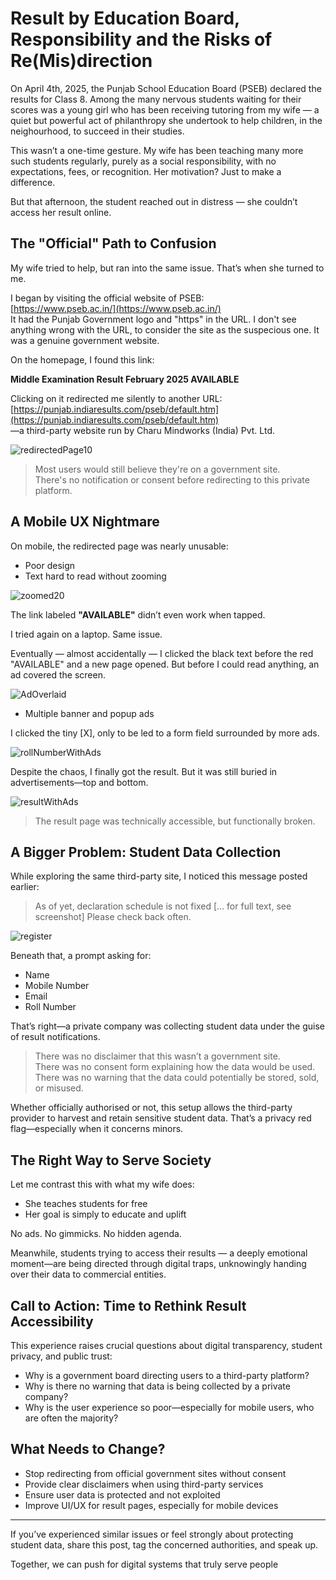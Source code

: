# Result by Education Board, Responsibility and the Risks of Re(Mis)direction

On April 4th, 2025, the Punjab School Education Board (PSEB) declared the results for Class 8. Among the many nervous students waiting for their scores was a young girl who has been receiving tutoring from my wife — a quiet but powerful act of philanthropy she undertook to help children, in the neighourhood, to succeed in their studies.

This wasn’t a one-time gesture. My wife has been teaching many more such students regularly, purely as a social responsibility, with no expectations, fees, or recognition. Her motivation? Just to make a difference.

But that afternoon, the student reached out in distress — she couldn’t access her result online.

## The "Official" Path to Confusion

My wife tried to help, but ran into the same issue. That’s when she turned to me.

I began by visiting the official website of PSEB:  
[https://www.pseb.ac.in/](https://www.pseb.ac.in/)  
It had the Punjab Government logo and "https" in the URL. I don't see anything wrong with the URL, to consider the site as the suspecious one. It was a genuine government website.

On the homepage, I found this link:

**Middle Examination Result February 2025 AVAILABLE**

Clicking on it redirected me silently to another URL:  
[https://punjab.indiaresults.com/pseb/default.htm](https://punjab.indiaresults.com/pseb/default.htm)  
—a third-party website run by Charu Mindworks (India) Pvt. Ltd.

![redirectedPage10](PSEB/redirectedPage10.jpg)

> Most users would still believe they're on a government site.  
> There's no notification or consent before redirecting to this private platform.

## A Mobile UX Nightmare

On mobile, the redirected page was nearly unusable:

- Poor design
- Text hard to read without zooming

![zoomed20](PSEB/zoomed20.jpg)

The link labeled **"AVAILABLE"** didn’t even work when tapped.

I tried again on a laptop. Same issue.

Eventually — almost accidentally — I clicked the black text before the red "AVAILABLE" and a new page opened. But before I could read anything, an ad covered the screen.

![AdOverlaid](PSEB/AdOverlaid.jpg)    

- Multiple banner and popup ads

I clicked the tiny [X], only to be led to a form field surrounded by more ads.

![rollNumberWithAds](PSEB/rollNoAds.jpg)

Despite the chaos, I finally got the result. But it was still buried in advertisements—top and bottom.

![resultWithAds](PSEB/resultWithAds.jpg)

> The result page was technically accessible, but functionally broken.

## A Bigger Problem: Student Data Collection

While exploring the same third-party site, I noticed this message posted earlier:

> As of yet, declaration schedule is not fixed [... for full text, see screenshot] Please check back often.

![register](PSEB/register.png)

Beneath that, a prompt asking for:

- Name  
- Mobile Number  
- Email  
- Roll Number

That’s right—a private company was collecting student data under the guise of result notifications.

> There was no disclaimer that this wasn’t a government site.  
> There was no consent form explaining how the data would be used.  
> There was no warning that the data could potentially be stored, sold, or misused.

Whether officially authorised or not, this setup allows the third-party provider to harvest and retain sensitive student data. That’s a privacy red flag—especially when it concerns minors.

## The Right Way to Serve Society

Let me contrast this with what my wife does:

- She teaches students for free   
- Her goal is simply to educate and uplift

No ads. No gimmicks. No hidden agenda.

Meanwhile, students trying to access their results — a deeply emotional moment—are being directed through digital traps, unknowingly handing over their data to commercial entities.

## Call to Action: Time to Rethink Result Accessibility

This experience raises crucial questions about digital transparency, student privacy, and public trust:

- Why is a government board directing users to a third-party platform?  
- Why is there no warning that data is being collected by a private company?  
- Why is the user experience so poor—especially for mobile users, who are often the majority?

## What Needs to Change?

- Stop redirecting from official government sites without consent 
- Provide clear disclaimers when using third-party services 
- Ensure user data is protected and not exploited 
- Improve UI/UX for result pages, especially for mobile devices

---

If you’ve experienced similar issues or feel strongly about protecting student data, share this post, tag the concerned authorities, and speak up.

Together, we can push for digital systems that truly serve people
